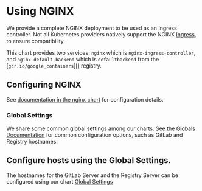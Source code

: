 # Using NGINX

We provide a complete NGINX deployment to be used as an Ingress controller. Not all Kubernetes providers natively support the NGINX [Ingress][kubernetes-ingress], to ensure compatibility.

This chart provides two services: `nginx` which is `nginx-ingress-controller`,
and `nginx-default-backend` which is `defaultbackend` from the [`gcr.io/google_containers`][] registry.

## Configuring NGINX

See [documentation in the nginx chart](../../charts/nginx/index.md) for configuration details.

### Global Settings

We share some common global settings among our charts. See the [Globals Documentation][globals] for common configuration
options, such as GitLab and Registry hostnames.

## Configure hosts using the Global Settings.

The hostnames for the GitLab Server and the Registry Server can be configured using our chart [Global Settings][globals]

[globals]: ../globals.md

[registry]: https://hub.docker.com/_/registry/
[kubernetes-ingress]: https://kubernetes.io/docs/concepts/services-networking/ingress/#tls
[kubernetes-secret]: https://kubernetes.io/docs/concepts/configuration/secret/
[helm]: https://helm.sh
[kubernetes-ingress-nginx-configuration]: https://github.com/kubernetes/ingress/blob/master/controllers/nginx/configuration.md
[RBAC]: https://kubernetes.io/docs/admin/authorization/rbac/
